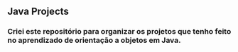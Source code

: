 ## Java Projects

### Criei este repositório para organizar os projetos que tenho feito no aprendizado de orientação a objetos em Java.
